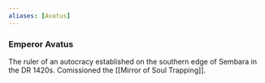 ```yaml
---
aliases: [Avatus]
---
```


### Emperor Avatus

The ruler of an autocracy established on the southern edge of Sembara in the DR 1420s. Comissioned the [[Mirror of Soul Trapping]]. 


